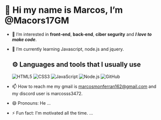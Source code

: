 # 👋 Hi my name is Marcos, I’m @Macors17GM
- 👀 I’m interested in  **front-end**, **back-end**, **ciber segurity** and ***I love to make code***.
- 🌱 I’m currently learning Javascript, node.js and jquery.
  ## ⚙️ Languages ​​and tools that I         usually use
  ![HTML5](https://img.shields.io/badge/HTML5-E34F26?style=for-the-badge&logo=html5&logoColor=white)
![CSS3](https://img.shields.io/badge/CSS3-1572B6?style=for-the-badge&logo=css3&logoColor=white)
![JavaScript](https://img.shields.io/badge/JavaScript-F7DF1E?style=for-the-badge&logo=javascript&logoColor=black)
![Node.js](https://img.shields.io/badge/Node.js-339933?style=for-the-badge&logo=nodedotjs&logoColor=white)
![GitHub](https://img.shields.io/badge/GitHub-100000?style=for-the-badge&logo=github&logoColor=white)

- 📫 How to reach me my gmail is marcosmonferran162@gmail.com and my discord user is marcosss3472.
- 😄 Pronouns: He ...
- ⚡ Fun fact: I'm motivated all the time. ...

<!---
Macors17GM/Macors17GM is a ✨ special ✨ repository because its `README.md` (this file) appears on your GitHub profile.
You can click the Preview link to take a look at your changes.
--->
